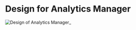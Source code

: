 # Design for Analytics Manager


![Design of Analytics Manager_](https://github.com/user-attachments/assets/21477e4b-abec-420d-a5a2-4c0f6c65d889)
